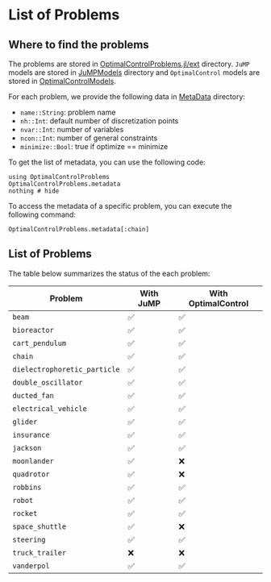 # List of Problems

## Where to find the problems
The problems are stored in [OptimalControlProblems.jl/ext](https://github.com/control-toolbox/OptimalControlProblems.jl/tree/main/ext) directory. `JuMP` models are stored in [JuMPModels](https://github.com/control-toolbox/OptimalControlProblems.jl/tree/main/ext/JuMPModels) directory and `OptimalControl` models are stored in [OptimalControlModels](https://github.com/control-toolbox/OptimalControlProblems.jl/tree/main/ext/OptimalControlModels).

For each problem, we provide the following data in [MetaData](https://github.com/control-toolbox/OptimalControlProblems.jl/tree/main/ext/MetaData) directory:
- `name::String`: problem name
- `nh::Int`: default number of discretization points
- `nvar::Int`: number of variables
- `ncon::Int`: number of general constraints
- `minimize::Bool`: true if optimize == minimize

To get the list of metadata, you can use the following code:
```@example metadata
using OptimalControlProblems
OptimalControlProblems.metadata
nothing # hide
```
To access the metadata of a specific problem, you can execute the following command:
```@example metadata
OptimalControlProblems.metadata[:chain]
```

## List of Problems
The table below summarizes the status of the each problem:

| Problem | With JuMP | With OptimalControl |
| --- | --- | --- | 
| `beam` | ✅ | ✅|
| `bioreactor` | ✅ | ✅|
| `cart_pendulum` | ✅ | ✅|
| `chain` |   ✅  |   ✅|
| `dielectrophoretic_particle` | ✅ | ✅| 
| `double_oscillator` | ✅ | ✅|
| `ducted_fan` | ✅ | ✅
| `electrical_vehicle` | ✅ | ✅|
| `glider` |  ✅  |  ✅ |
| `insurance` | ✅ | ✅|
| `jackson` | ✅ | ✅|
| `moonlander` | ✅ | ❌|
| `quadrotor` | ✅ | ❌|
| `robbins` | ✅ | ✅|
| `robot` |  ✅ | ✅|
| `rocket` |  ✅ | ✅|
| `space_shuttle` |  ✅ |  ❌|
| `steering` |  ✅ | ✅|
| `truck_trailer` | ❌ | ❌|
| `vanderpol` | ✅ | ✅|
